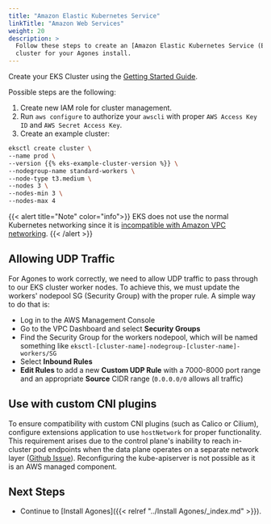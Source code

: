 ```yaml
---
title: "Amazon Elastic Kubernetes Service"
linkTitle: "Amazon Web Services"
weight: 20
description: >
  Follow these steps to create an [Amazon Elastic Kubernetes Service (EKS)](https://aws.amazon.com/eks/)
  cluster for your Agones install.
---
```


Create your EKS Cluster using the [Getting Started Guide](https://docs.aws.amazon.com/eks/latest/userguide/getting-started.html).

Possible steps are the following:

1. Create new IAM role for cluster management.
1. Run `aws configure` to authorize your `awscli` with proper `AWS Access Key ID` and `AWS Secret Access Key`.
1. Create an example cluster:

```bash
eksctl create cluster \
--name prod \
--version {{% eks-example-cluster-version %}} \
--nodegroup-name standard-workers \
--node-type t3.medium \
--nodes 3 \
--nodes-min 3 \
--nodes-max 4
```

{{< alert title="Note" color="info">}}
EKS does not use the normal Kubernetes networking since it
is <a href="https://itnext.io/kubernetes-is-hard-why-eks-makes-it-easier-for-network-and-security-architects-ea6d8b2ca965">incompatible with Amazon VPC networking</a>.
{{< /alert >}}

## Allowing UDP Traffic

For Agones to work correctly, we need to allow UDP traffic to pass through to our EKS cluster worker nodes. To achieve this, we must update the workers' nodepool SG (Security Group) with the proper rule. A simple way to do that is:

* Log in to the AWS Management Console
* Go to the VPC Dashboard and select **Security Groups**
* Find the Security Group for the workers nodepool, which will be named something like `eksctl-[cluster-name]-nodegroup-[cluster-name]-workers/SG`
* Select **Inbound Rules**
* **Edit Rules** to add a new **Custom UDP Rule** with a 7000-8000 port range and an appropriate **Source** CIDR range (`0.0.0.0/0` allows all traffic)

## Use with custom CNI plugins

To ensure compatibility with custom CNI plugins (such as Calico or Cilium), configure extensions application to use `hostNetwork` for proper functionality.
This requirement arises due to the control plane's inability to reach in-cluster pod endpoints when the data plane operates on a separate network layer ([Github Issue](https://github.com/aws/containers-roadmap/issues/2227)).
Reconfiguring the kube-apiserver is not possible as it is an AWS managed component.

## Next Steps

* Continue to [Install Agones]({{< relref "../Install Agones/_index.md" >}}).
